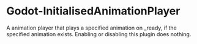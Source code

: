 # Godot-InitialisedAnimationPlayer
 A animation player that plays a specified animation on _ready, if the specified animation exists. Enabling or disabling this plugin does nothing.

